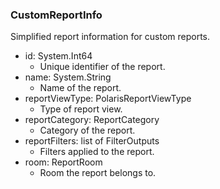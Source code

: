 ### CustomReportInfo
Simplified report information for custom reports.

- id: System.Int64
  - Unique identifier of the report.
- name: System.String
  - Name of the report.
- reportViewType: PolarisReportViewType
  - Type of report view.
- reportCategory: ReportCategory
  - Category of the report.
- reportFilters: list of FilterOutputs
  - Filters applied to the report.
- room: ReportRoom
  - Room the report belongs to.
